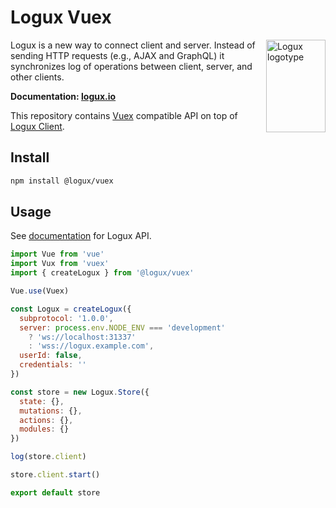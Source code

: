 # Logux Vuex

<img align="right" width="95" height="148" title="Logux logotype"
     src="https://logux.io/branding/logotype.svg">

Logux is a new way to connect client and server. Instead of sending
HTTP requests (e.g., AJAX and GraphQL) it synchronizes log of operations
between client, server, and other clients.

**Documentation: [logux.io]**

This repository contains [Vuex] compatible API on top of [Logux Client].

[Vuex]: https://vuex.vuejs.org
[Logux Client]: https://github.com/logux/client
[logux.io]: https://logux.io/

## Install

```sh
npm install @logux/vuex
```

## Usage

See [documentation] for Logux API.

```js
import Vue from 'vue'
import Vux from 'vuex'
import { createLogux } from '@logux/vuex'

Vue.use(Vuex)

const Logux = createLogux({
  subprotocol: '1.0.0',
  server: process.env.NODE_ENV === 'development'
    ? 'ws://localhost:31337'
    : 'wss://logux.example.com',
  userId: false,
  credentials: ''
})

const store = new Logux.Store({
  state: {},
  mutations: {},
  actions: {},
  modules: {}
})

log(store.client)

store.client.start()

export default store
```

[documentation]: https://github.com/logux/docs
